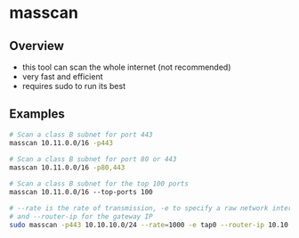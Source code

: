 # masscan

## Overview

* this tool can scan the whole internet (not recommended)
* very fast and efficient
* requires sudo to run its best

## Examples

```bash
# Scan a class B subnet for port 443
masscan 10.11.0.0/16 -p443
 
# Scan a class B subnet for port 80 or 443
masscan 10.11.0.0/16 -p80,443

# Scan a class B subnet for the top 100 ports
masscan 10.11.0.0/16 ‐‐top-ports 100

# --rate is the rate of transmission, -e to specify a raw network interface, 
# and --router-ip for the gateway IP
sudo masscan -p443 10.10.10.0/24 --rate=1000 -e tap0 --router-ip 10.10.10.1
```
